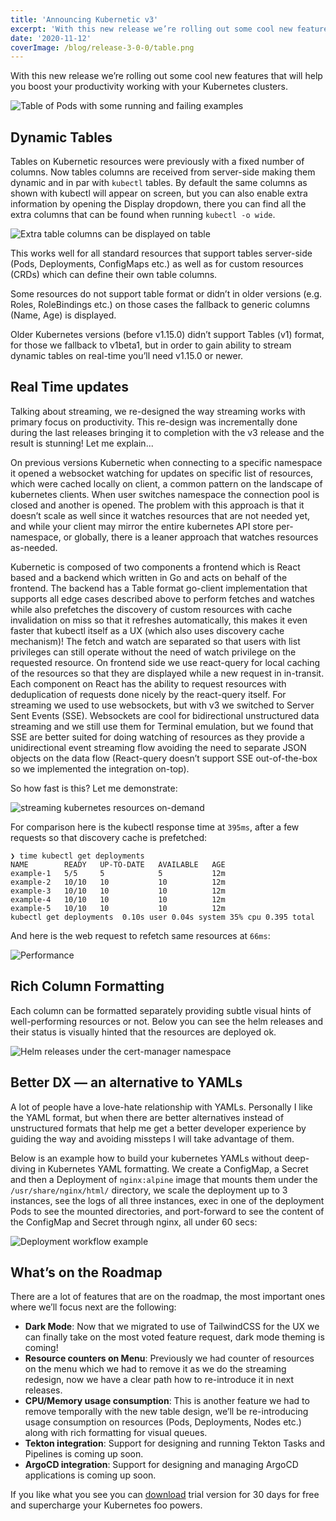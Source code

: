 ```yaml
---
title: 'Announcing Kubernetic v3'
excerpt: 'With this new release we’re rolling out some cool new features that will help you boost your productivity working with your Kubernetes clusters.'
date: '2020-11-12'
coverImage: /blog/release-3-0-0/table.png
---
```


With this new release we’re rolling out some cool new features that will help you boost your productivity working with your Kubernetes clusters.

![Table of Pods with some running and failing examples](/blog/release-3-0-0/table.png)

## Dynamic Tables

Tables on Kubernetic resources were previously with a fixed number of columns. Now tables columns are received from server-side making them dynamic and in par with `kubectl` tables. By default the same columns as shown with kubectl will appear on screen, but you can also enable extra information by opening the Display dropdown, there you can find all the extra columns that can be found when running `kubectl -o wide`.

![Extra table columns can be displayed on table](/blog/release-3-0-0/dynamic-tables.png)

This works well for all standard resources that support tables server-side (Pods, Deployments, ConfigMaps etc.) as well as for custom resources (CRDs) which can define their own table columns.

Some resources do not support table format or didn’t in older versions (e.g. Roles, RoleBindings etc.) on those cases the fallback to generic columns (Name, Age) is displayed.

Older Kubernetes versions (before v1.15.0) didn’t support Tables (v1) format, for those we fallback to v1beta1, but in order to gain ability to stream dynamic tables on real-time you’ll need v1.15.0 or newer.

## Real Time updates

Talking about streaming, we re-designed the way streaming works with primary focus on productivity. This re-design was incrementally done during the last releases bringing it to completion with the v3 release and the result is stunning! Let me explain...

On previous versions Kubernetic when connecting to a specific namespace it opened a websocket watching for updates on specific list of resources, which were cached locally on client, a common pattern on the landscape of kubernetes clients. When user switches namespace the connection pool is closed and another is opened. The problem with this approach is that it doesn’t scale as well since it watches resources that are not needed yet, and while your client may mirror the entire kubernetes API store per-namespace, or globally, there is a leaner approach that watches resources as-needed.

Kubernetic is composed of two components a frontend which is React based and a backend which written in Go and acts on behalf of the frontend. The backend has a Table format go-client implementation that supports all edge cases described above to perform fetches and watches while also prefetches the discovery of custom resources with cache invalidation on miss so that it refreshes automatically, this makes it even faster that kubectl itself as a UX (which also uses discovery cache mechanism)! The fetch and watch are separated so that users with list privileges can still operate without the need of watch privilege on the requested resource. On frontend side we use react-query for local caching of the resources so that they are displayed while a new request in in-transit. Each component on React has the ability to request resources with deduplication of requests done nicely by the react-query itself. For streaming we used to use websockets, but with v3 we switched to Server Sent Events (SSE). Websockets are cool for bidirectional unstructured data streaming and we still use them for Terminal emulation, but we found that SSE are better suited for doing watching of resources as they provide a unidirectional event streaming flow avoiding the need to separate JSON objects on the data flow (React-query doesn’t support SSE out-of-the-box so we implemented the integration on-top).

So how fast is this? Let me demonstrate:

![streaming kubernetes resources on-demand](/blog/release-3-0-0/streaming.png)

For comparison here is the kubectl response time at `395ms`, after a few requests so that discovery cache is prefetched:

```shell
❯ time kubectl get deployments
NAME        READY   UP-TO-DATE   AVAILABLE   AGE
example-1   5/5     5            5           12m
example-2   10/10   10           10          12m
example-3   10/10   10           10          12m
example-4   10/10   10           10          12m
example-5   10/10   10           10          12m
kubectl get deployments  0.10s user 0.04s system 35% cpu 0.395 total
```

And here is the web request to refetch same resources at `66ms`:

![Performance](/blog/release-3-0-0/performance.png)

## Rich Column Formatting

Each column can be formatted separately providing subtle visual hints of well-performing resources or not. Below you can see the helm releases and their status is visually hinted that the resources are deployed ok.

![Helm releases under the cert-manager namespace](/blog/release-3-0-0/releases.png)

## Better DX — an alternative to YAMLs

A lot of people have a love-hate relationship with YAMLs. Personally I like the YAML format, but when there are better alternatives instead of unstructured formats that help me get a better developer experience by guiding the way and avoiding missteps I will take advantage of them.

Below is an example how to build your kubernetes YAMLs without deep-diving in Kubernetes YAML formatting. We create a ConfigMap, a Secret and then a Deployment of `nginx:alpine` image that mounts them under the `/usr/share/nginx/html/` directory, we scale the deployment up to 3 instances, see the logs of all three instances, exec in one of the deployment Pods to see the mounted directories, and port-forward to see the content of the ConfigMap and Secret through nginx, all under 60 secs:

![Deployment workflow example](/blog/release-3-0-0/better-dx.gif)

## What’s on the Roadmap

There are a lot of features that are on the roadmap, the most important ones where we’ll focus next are the following:

* **Dark Mode**: Now that we migrated to use of TailwindCSS for the UX we can finally take on the most voted feature request, dark mode theming is coming!
* **Resource counters on Menu**: Previously we had counter of resources on the menu which we had to remove it as we do the streaming redesign, now we have a clear path how to re-introduce it in next releases.
* **CPU/Memory usage consumption**: This is another feature we had to remove temporally with the new table design, we’ll be re-introducing usage consumption on resources (Pods, Deployments, Nodes etc.) along with rich formatting for visual queues.
* **Tekton integration**: Support for designing and running Tekton Tasks and Pipelines is coming up soon.
* **ArgoCD integration**: Support for designing and managing ArgoCD applications is coming up soon.

If you like what you see you can [download](https://kubernetic.com/) trial version for 30 days for free and supercharge your Kubernetes foo powers.
